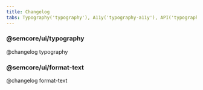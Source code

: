 ```yaml
---
title: Changelog
tabs: Typography('typography'), A11y('typography-a11y'), API('typography-api'), Example('typography-code'), Changelog('typography-changelog')
---
```


### @semcore/ui/typography

@changelog typography

### @semcore/ui/format-text

@changelog format-text
